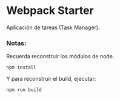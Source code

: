 # Webpack Starter

Aplicación de tareas (Task Manager).

### Notas:

Recuerda reconstruir los módulos de node.

```
npm install
```

Y para reconstruir el build, ejecutar:

```
npm run build
```